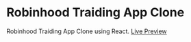 # Robinhood Traiding App Clone

Robinhood Traiding App Clone using React. [Live Preview](https://robinhood-trading-app-clone.erfanhabibipanah.vercel.app/)
